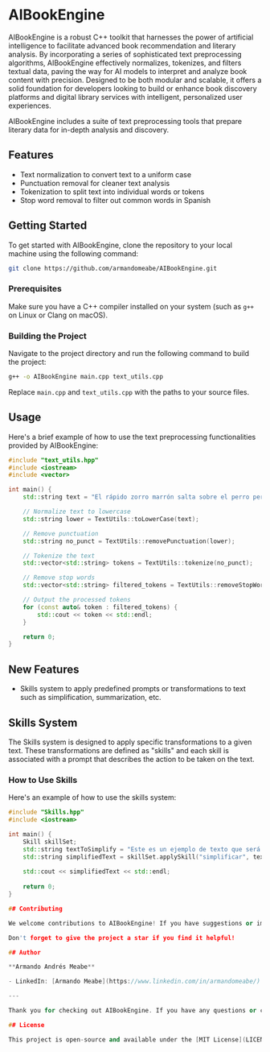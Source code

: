 # AIBookEngine
AIBookEngine is a robust C++ toolkit that harnesses the power of artificial intelligence to facilitate advanced book recommendation and literary analysis. By incorporating a series of sophisticated text preprocessing algorithms, AIBookEngine effectively normalizes, tokenizes, and filters textual data, paving the way for AI models to interpret and analyze book content with precision. Designed to be both modular and scalable, it offers a solid foundation for developers looking to build or enhance book discovery platforms and digital library services with intelligent, personalized user experiences.

AIBookEngine includes a suite of text preprocessing tools that prepare literary data for in-depth analysis and discovery.

## Features

- Text normalization to convert text to a uniform case
- Punctuation removal for cleaner text analysis
- Tokenization to split text into individual words or tokens
- Stop word removal to filter out common words in Spanish

## Getting Started

To get started with AIBookEngine, clone the repository to your local machine using the following command:

```bash
git clone https://github.com/armandomeabe/AIBookEngine.git
```

### Prerequisites

Make sure you have a C++ compiler installed on your system (such as `g++` on Linux or Clang on macOS).

### Building the Project

Navigate to the project directory and run the following command to build the project:

```bash
g++ -o AIBookEngine main.cpp text_utils.cpp
```

Replace `main.cpp` and `text_utils.cpp` with the paths to your source files.

## Usage

Here's a brief example of how to use the text preprocessing functionalities provided by AIBookEngine:

```cpp
#include "text_utils.hpp"
#include <iostream>
#include <vector>

int main() {
    std::string text = "El rápido zorro marrón salta sobre el perro perezoso.";

    // Normalize text to lowercase
    std::string lower = TextUtils::toLowerCase(text);

    // Remove punctuation
    std::string no_punct = TextUtils::removePunctuation(lower);

    // Tokenize the text
    std::vector<std::string> tokens = TextUtils::tokenize(no_punct);

    // Remove stop words
    std::vector<std::string> filtered_tokens = TextUtils::removeStopWords(tokens);

    // Output the processed tokens
    for (const auto& token : filtered_tokens) {
        std::cout << token << std::endl;
    }

    return 0;
}
```

## New Features

- Skills system to apply predefined prompts or transformations to text such as simplification, summarization, etc.

## Skills System

The Skills system is designed to apply specific transformations to a given text. These transformations are defined as "skills" and each skill is associated with a prompt that describes the action to be taken on the text.

### How to Use Skills

Here's an example of how to use the skills system:

```cpp
#include "Skills.hpp"
#include <iostream>

int main() {
    Skill skillSet;
    std::string textToSimplify = "Este es un ejemplo de texto que será simplificado.";
    std::string simplifiedText = skillSet.applySkill("simplificar", textToSimplify);
    
    std::cout << simplifiedText << std::endl;
    
    return 0;
}

## Contributing

We welcome contributions to AIBookEngine! If you have suggestions or improvements, please fork the repository and create a pull request, or open an issue with the tag "enhancement".

Don't forget to give the project a star if you find it helpful!

## Author

**Armando Andrés Meabe**

- LinkedIn: [Armando Meabe](https://www.linkedin.com/in/armandomeabe/)

---

Thank you for checking out AIBookEngine. If you have any questions or comments, please feel free to reach out.

## License

This project is open-source and available under the [MIT License](LICENSE).
